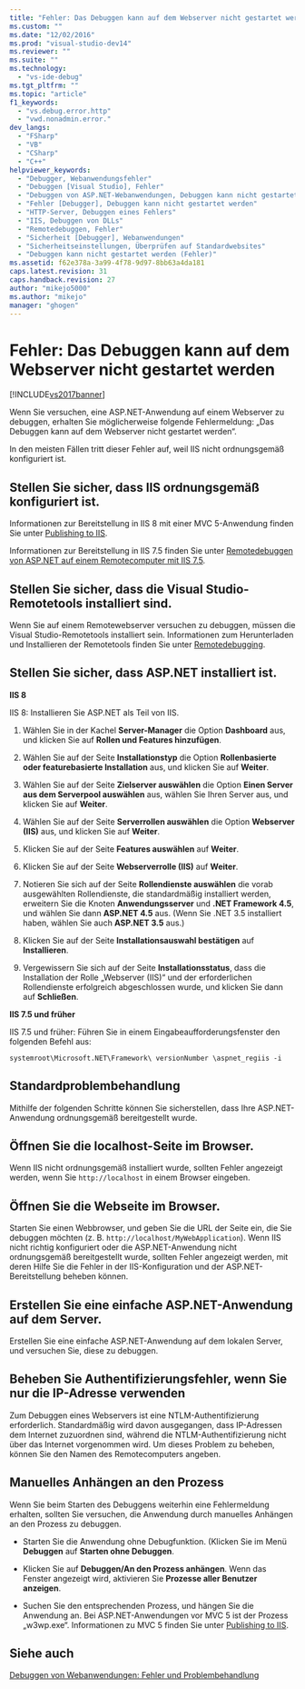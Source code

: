 ```yaml
---
title: "Fehler: Das Debuggen kann auf dem Webserver nicht gestartet werden | Microsoft Docs"
ms.custom: ""
ms.date: "12/02/2016"
ms.prod: "visual-studio-dev14"
ms.reviewer: ""
ms.suite: ""
ms.technology: 
  - "vs-ide-debug"
ms.tgt_pltfrm: ""
ms.topic: "article"
f1_keywords: 
  - "vs.debug.error.http"
  - "vwd.nonadmin.error."
dev_langs: 
  - "FSharp"
  - "VB"
  - "CSharp"
  - "C++"
helpviewer_keywords: 
  - "Debugger, Webanwendungsfehler"
  - "Debuggen [Visual Studio], Fehler"
  - "Debuggen von ASP.NET-Webanwendungen, Debuggen kann nicht gestartet werden (Fehler)"
  - "Fehler [Debugger], Debuggen kann nicht gestartet werden"
  - "HTTP-Server, Debuggen eines Fehlers"
  - "IIS, Debuggen von DLLs"
  - "Remotedebuggen, Fehler"
  - "Sicherheit [Debugger], Webanwendungen"
  - "Sicherheitseinstellungen, Überprüfen auf Standardwebsites"
  - "Debuggen kann nicht gestartet werden (Fehler)"
ms.assetid: f62e378a-3a99-4f78-9d97-8bb63a4da181
caps.latest.revision: 31
caps.handback.revision: 27
author: "mikejo5000"
ms.author: "mikejo"
manager: "ghogen"
---
```

# Fehler: Das Debuggen kann auf dem Webserver nicht gestartet werden
[!INCLUDE[vs2017banner](../code-quality/includes/vs2017banner.md)]

Wenn Sie versuchen, eine ASP.NET\-Anwendung auf einem Webserver zu debuggen, erhalten Sie möglicherweise folgende Fehlermeldung: „Das Debuggen kann auf dem Webserver nicht gestartet werden“.  
  
 In den meisten Fällen tritt dieser Fehler auf, weil IIS nicht ordnungsgemäß konfiguriert ist.  
  
##  <a name="vxtbshttpservererrorsthingstocheck"></a> Stellen Sie sicher, dass IIS ordnungsgemäß konfiguriert ist.  
 Informationen zur Bereitstellung in IIS 8 mit einer MVC 5\-Anwendung finden Sie unter [Publishing to IIS](https://docs.asp.net/en/latest/publishing/iis.html).  
  
 Informationen zur Bereitstellung in IIS 7.5 finden Sie unter [Remotedebuggen von ASP.NET auf einem Remotecomputer mit IIS 7.5](../debugger/remote-debugging-aspnet-on-a-remote-iis-7-5-computer.md).  
  
##  <a name="vxtbshttpservererrorswebapplicationsonremoteservers"></a> Stellen Sie sicher, dass die Visual Studio\-Remotetools installiert sind.  
 Wenn Sie auf einem Remotewebserver versuchen zu debuggen, müssen die Visual Studio\-Remotetools installiert sein. Informationen zum Herunterladen und Installieren der Remotetools finden Sie unter [Remotedebugging](../debugger/remote-debugging.md).  
  
##  <a name="vxtbshttpservererrorsanchor2"></a> Stellen Sie sicher, dass ASP.NET installiert ist.  
 **IIS 8**  
  
 IIS 8: Installieren Sie ASP.NET als Teil von IIS.  
  
1.  Wählen Sie in der Kachel **Server\-Manager** die Option **Dashboard** aus, und klicken Sie auf **Rollen und Features hinzufügen**.  
  
2.  Wählen Sie auf der Seite **Installationstyp** die Option **Rollenbasierte oder featurebasierte Installation** aus, und klicken Sie auf **Weiter**.  
  
3.  Wählen Sie auf der Seite **Zielserver auswählen** die Option **Einen Server aus dem Serverpool auswählen** aus, wählen Sie Ihren Server aus, und klicken Sie auf **Weiter**.  
  
4.  Wählen Sie auf der Seite **Serverrollen auswählen** die Option **Webserver \(IIS\)** aus, und klicken Sie auf **Weiter**.  
  
5.  Klicken Sie auf der Seite **Features auswählen** auf **Weiter**.  
  
6.  Klicken Sie auf der Seite **Webserverrolle \(IIS\)** auf **Weiter**.  
  
7.  Notieren Sie sich auf der Seite **Rollendienste auswählen** die vorab ausgewählten Rollendienste, die standardmäßig installiert werden, erweitern Sie die Knoten **Anwendungsserver** und **.NET Framework 4.5**, und wählen Sie dann **ASP.NET 4.5** aus. \(Wenn Sie .NET 3.5 installiert haben, wählen Sie auch **ASP.NET 3.5** aus.\)  
  
8.  Klicken Sie auf der Seite **Installationsauswahl bestätigen** auf **Installieren**.  
  
9. Vergewissern Sie sich auf der Seite **Installationsstatus**, dass die Installation der Rolle „Webserver \(IIS\)“ und der erforderlichen Rollendienste erfolgreich abgeschlossen wurde, und klicken Sie dann auf **Schließen**.  
  
 **IIS 7.5 und früher**  
  
 IIS 7.5 und früher: Führen Sie in einem Eingabeaufforderungsfenster den folgenden Befehl aus:  
  
```  
systemroot\Microsoft.NET\Framework\ versionNumber \aspnet_regiis -i   
```  
  
## Standardproblembehandlung  
 Mithilfe der folgenden Schritte können Sie sicherstellen, dass Ihre ASP.NET\-Anwendung ordnungsgemäß bereitgestellt wurde.  
  
## Öffnen Sie die localhost\-Seite im Browser.  
 Wenn IIS nicht ordnungsgemäß installiert wurde, sollten Fehler angezeigt werden, wenn Sie `http://localhost` in einem Browser eingeben.  
  
## Öffnen Sie die Webseite im Browser.  
 Starten Sie einen Webbrowser, und geben Sie die URL der Seite ein, die Sie debuggen möchten \(z. B. `http://localhost/MyWebApplication`\). Wenn IIS nicht richtig konfiguriert oder die ASP.NET\-Anwendung nicht ordnungsgemäß bereitgestellt wurde, sollten Fehler angezeigt werden, mit deren Hilfe Sie die Fehler in der IIS\-Konfiguration und der ASP.NET\-Bereitstellung beheben können.  
  
## Erstellen Sie eine einfache ASP.NET\-Anwendung auf dem Server.  
 Erstellen Sie eine einfache ASP.NET\-Anwendung auf dem lokalen Server, und versuchen Sie, diese zu debuggen.  
  
## Beheben Sie Authentifizierungsfehler, wenn Sie nur die IP\-Adresse verwenden  
 Zum Debuggen eines Webservers ist eine NTLM\-Authentifizierung erforderlich. Standardmäßig wird davon ausgegangen, dass IP\-Adressen dem Internet zuzuordnen sind, während die NTLM\-Authentifizierung nicht über das Internet vorgenommen wird. Um dieses Problem zu beheben, können Sie den Namen des Remotecomputers angeben.  
  
##  <a name="vxtbshttpservererrorsmanuallyattaching"></a> Manuelles Anhängen an den Prozess  
 Wenn Sie beim Starten des Debuggens weiterhin eine Fehlermeldung erhalten, sollten Sie versuchen, die Anwendung durch manuelles Anhängen an den Prozess zu debuggen.  
  
-   Starten Sie die Anwendung ohne Debugfunktion. \(Klicken Sie im Menü **Debuggen** auf **Starten ohne Debuggen**.  
  
-   Klicken Sie auf **Debuggen\/An den Prozess anhängen**.  Wenn das Fenster angezeigt wird, aktivieren Sie **Prozesse aller Benutzer anzeigen**.  
  
-   Suchen Sie den entsprechenden Prozess, und hängen Sie die Anwendung an. Bei ASP.NET\-Anwendungen vor MVC 5 ist der Prozess „w3wp.exe“. Informationen zu MVC 5 finden Sie unter [Publishing to IIS](https://docs.asp.net/en/latest/publishing/iis.html).  
  
## Siehe auch  
 [Debuggen von Webanwendungen: Fehler und Problembehandlung](../debugger/debugging-web-applications-errors-and-troubleshooting.md)